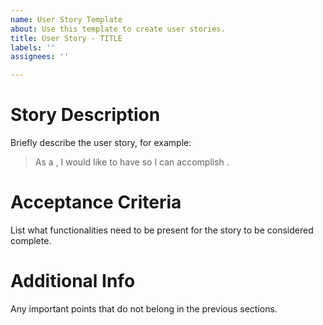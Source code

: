 ```yaml
---
name: User Story Template
about: Use this template to create user stories.
title: User Story - TITLE
labels: ''
assignees: ''

---
```


# Story Description

Briefly describe the user story, for example:
> As a <audience>, I would like to have <feature> so I can accomplish <task>.

# Acceptance Criteria

List what functionalities need to be present for the story to be considered complete.

# Additional Info

Any important points that do not belong in the previous sections.
